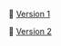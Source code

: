 🤍 [Version 1](https://accident-blackspots-v1.netlify.app/)

🤍 [Version 2](https://accident-blackspots.netlify.app/)
